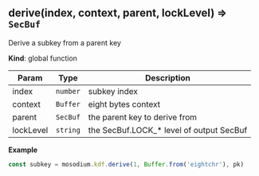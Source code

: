 <a name="derive"></a>

## derive(index, context, parent, lockLevel) ⇒ <code>SecBuf</code>
Derive a subkey from a parent key

**Kind**: global function  

| Param | Type | Description |
| --- | --- | --- |
| index | <code>number</code> | subkey index |
| context | <code>Buffer</code> | eight bytes context |
| parent | <code>SecBuf</code> | the parent key to derive from |
| lockLevel | <code>string</code> | the SecBuf.LOCK_* level of output SecBuf |

**Example**  
```js
const subkey = mosodium.kdf.derive(1, Buffer.from('eightchr'), pk)
```
